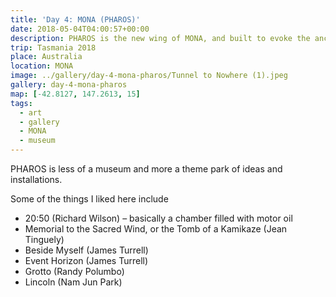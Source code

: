 ```yaml
---
title: 'Day 4: MONA (PHAROS)'
date: 2018-05-04T04:00:57+00:00
description: PHAROS is the new wing of MONA, and built to evoke the ancient lighthouse of Alexandria.
trip: Tasmania 2018
place: Australia
location: MONA
image: ../gallery/day-4-mona-pharos/Tunnel to Nowhere (1).jpeg
gallery: day-4-mona-pharos
map: [-42.8127, 147.2613, 15]
tags:
  - art
  - gallery
  - MONA
  - museum
---
```


PHAROS is less of a museum and more a theme park of ideas and installations.

Some of the things I liked here include

- 20:50 (Richard Wilson) &#8211; basically a chamber filled with motor oil
- Memorial to the Sacred Wind, or the Tomb of a Kamikaze (Jean Tinguely)
- Beside Myself (James Turrell)
- Event Horizon (James Turrell)
- Grotto (Randy Polumbo)
- Lincoln (Nam Jun Park)
